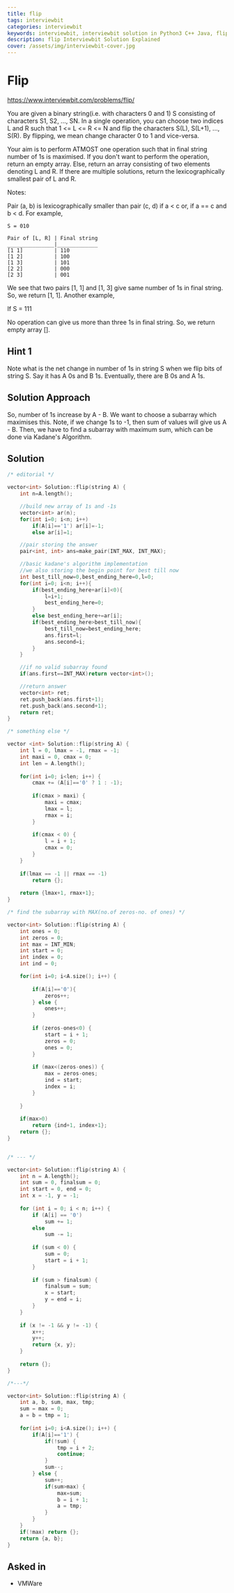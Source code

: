 ```yaml
---
title: flip
tags: interviewbit
categories: interviewbit
keywords: interviewbit, interviewbit solution in Python3 C++ Java, flip solution
description: flip Interviewbit Solution Explained
cover: /assets/img/interviewbit-cover.jpg
---
```


# Flip

https://www.interviewbit.com/problems/flip/

You are given a binary string(i.e. with characters 0 and 1) S consisting of characters S1, S2, ..., SN.
In a single operation, you can choose two indices L and R such that 1 <= L <= R <= N and flip the characters
S(L), S(L+1), ..., S(R). By flipping, we mean change character 0 to 1 and vice-versa.

Your aim is to perform ATMOST one operation such that in final string number of 1s is maximised.
If you don't want to perform the operation, return an empty array.
Else, return an array consisting of two elements denoting L and R.
If there are multiple solutions, return the lexicographically smallest pair of L and R.

Notes:

Pair (a, b) is lexicographically smaller than pair (c, d) if a < c or, if a == c and b < d.
For example,

```
S = 010

Pair of [L, R] | Final string
_______________|_____________
[1 1]          | 110
[1 2]          | 100
[1 3]          | 101
[2 2]          | 000
[2 3]          | 001
```

We see that two pairs [1, 1] and [1, 3] give same number of 1s in final string. So, we return [1, 1].
Another example,

If S = 111

No operation can give us more than three 1s in final string. So, we return empty array [].


## Hint 1
Note what is the net change in number of 1s in string S when we flip bits of string S. 
Say it has A 0s and B 1s. Eventually, there are B 0s and A 1s.

## Solution Approach

So, number of 1s increase by A - B. We want to choose a subarray which maximises this.
Note, if we change 1s to -1, then sum of values will give us A - B.
Then, we have to find a subarray with maximum sum, which can be done via Kadane's Algorithm.


## Solution

```cpp
/* editorial */

vector<int> Solution::flip(string A) {
    int n=A.length();

    //build new array of 1s and -1s
    vector<int> ar(n);
    for(int i=0; i<n; i++)
        if(A[i]=='1') ar[i]=-1;
        else ar[i]=1;

    //pair storing the answer
    pair<int, int> ans=make_pair(INT_MAX, INT_MAX);

    //basic kadane's algorithm implementation
    //we also storing the begin point for best till now
    int best_till_now=0,best_ending_here=0,l=0;
    for(int i=0; i<n; i++){
        if(best_ending_here+ar[i]<0){
            l=i+1;
            best_ending_here=0;
        }
        else best_ending_here+=ar[i];
        if(best_ending_here>best_till_now){
            best_till_now=best_ending_here;
            ans.first=l;
            ans.second=i;
        }
    }

    //if no valid subarray found
    if(ans.first==INT_MAX)return vector<int>();

    //return answer
    vector<int> ret;
    ret.push_back(ans.first+1);
    ret.push_back(ans.second+1);
    return ret;
}

/* something else */

vector <int> Solution::flip(string A) {
    int l = 0, lmax = -1, rmax = -1;
    int maxi = 0, cmax = 0;
    int len = A.length();
    
    for(int i=0; i<len; i++) {
        cmax += (A[i]=='0' ? 1 : -1);
        
        if(cmax > maxi) {
            maxi = cmax;
            lmax = l;
            rmax = i;
        }
        
        if(cmax < 0) {
            l = i + 1;
            cmax = 0;
        }
    }
    
    if(lmax == -1 || rmax == -1)
        return {};
    
    return {lmax+1, rmax+1};
}

/* find the subarray with MAX(no.of zeros-no. of ones) */

vector<int> Solution::flip(string A) {
    int ones = 0;
    int zeros = 0;
    int max = INT_MIN;
    int start = 0;
    int index = 0;
    int ind = 0;

    for(int i=0; i<A.size(); i++) {
        
        if(A[i]=='0'){
            zeros++;
        } else {
            ones++;
        }
        
        if (zeros-ones<0) {
            start = i + 1;
            zeros = 0;
            ones = 0;
        }
        
        if (max<(zeros-ones)) {
            max = zeros-ones;
            ind = start;
            index = i;
        }
    
    }
    
    if(max>0)
        return {ind+1, index+1};
    return {};
}


/* --- */

vector<int> Solution::flip(string A) {
    int n = A.length();
    int sum = 0, finalsum = 0;
    int start = 0, end = 0;
    int x = -1, y = -1;
    
    for (int i = 0; i < n; i++) {
        if (A[i] == '0')
            sum += 1;
        else 
            sum -= 1;
        
        if (sum < 0) {
            sum = 0;
            start = i + 1;
        }
        
        if (sum > finalsum) {
            finalsum = sum;
            x = start;
            y = end = i;
        }
    }
    
    if (x != -1 && y != -1) {
        x++;
        y++;
        return {x, y};
    } 
    
    return {};
}

/*---*/

vector<int> Solution::flip(string A) {
    int a, b, sum, max, tmp;
    sum = max = 0;
    a = b = tmp = 1;
    
    for(int i=0; i<A.size(); i++) {
        if(A[i]=='1') {
            if(!sum) {
                tmp = i + 2;
                continue;
            }
            sum--;
        } else {
            sum++;
            if(sum>max) {
                max=sum;
                b = i + 1;
                a = tmp;
            }
        }
    }
    if(!max) return {};
    return {a, b};
}
```

## Asked in

* VMWare
